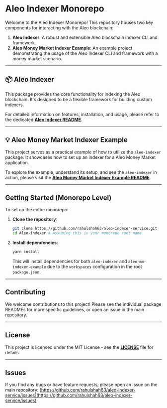 # Aleo Indexer Monorepo

Welcome to the Aleo Indexer Monorepo! This repository houses two key components for interacting with the Aleo blockchain:

1.  **Aleo Indexer**: A robust and extensible Aleo blockchain indexer CLI and framework.
2.  **Aleo Money Market Indexer Example**: An example project demonstrating the usage of the Aleo Indexer CLI and framework with a money market scenario.

---

## 📦 Aleo Indexer

This package provides the core functionality for indexing the Aleo blockchain. It's designed to be a flexible framework for building custom indexers.

For detailed information on features, installation, and usage, please refer to the dedicated **[Aleo Indexer README](https://github.com/rahulshah63/aleo-indexer-service/blob/main/aleo-indexer/README.md)**.


---

## 💡 Aleo Money Market Indexer Example

This project serves as a practical example of how to utilize the `aleo-indexer` package. It showcases how to set up an indexer for a Aleo Money Market application.

To explore the example, understand its setup, and see the `aleo-indexer` in action, please visit the **[Aleo Money Market Indexer Example README](https://github.com/rahulshah63/aleo-indexer-service/blob/main/aleo-mm-indexer-example/README.md)**.

---

## Getting Started (Monorepo Level)

To set up the entire monorepo:

1.  **Clone the repository**:
    ```bash
    git clone https://github.com/rahulshah63/aleo-indexer-service.git
    cd Aleo-indexer # Assuming this is your monorepo root name
    ```
2.  **Install dependencies**:
    ```bash
    yarn install
    ```
    This will install dependencies for both `aleo-indexer` and `aleo-mm-indexer-example` due to the `workspaces` configuration in the root `package.json`.

---

## Contributing

We welcome contributions to this project! Please see the individual package READMEs for more specific guidelines, or open an issue in the main repository.

---

## License

This project is licensed under the MIT License - see the **[LICENSE](https://github.com/rahulshah63/aleo-indexer-service/blob/main/LICENSE)** file for details.

---

## Issues

If you find any bugs or have feature requests, please open an issue on the main repository: [https://github.com/rahulshah63/aleo-indexer-service/issues](https://github.com/rahulshah63/aleo-indexer-service/issues)